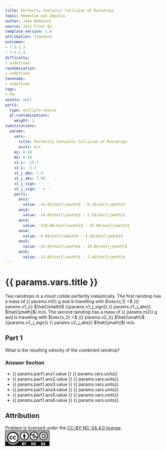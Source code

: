 ```yaml
---
title: Perfectly Inelastic Collision of Raindrops
topic: Momentum and Impulse
author: Jake Bobowski
source: 2012 Final Q2
template_version: 1.0
attribution: standard
outcomes:
- 7.5.1.3
- 7.5.1.4
difficulty:
- undefined
randomization:
- undefined
taxonomy:
- undefined
tags:
- PW
assets: null
part1:
  type: multiple-choice
  pl-customizations:
    weight: 1
substitutions:
  params:
    vars:
      title: Perfectly Inelastic Collision of Raindrops
      units: m/s
    m1: 0.99
    m2: 0.14
    v1_i: -15.7
    v2_i: -3.3
    v1_j_abs: 7.4
    v2_j_abs: 7.68
    v1_j_sign: ' - '
    v2_j_sign: ' + '
    part1:
      ans1:
        value: -16.0$\hat{\imath}$ - 6.3$\hat{\jmath}$
      ans2:
        value: -14.0$\hat{\imath}$ - 5.5$\hat{\jmath}$
      ans3:
        value: -110.0$\hat{\imath}$ - 45.0$\hat{\jmath}$
      ans4:
        value: -9.0$\hat{\imath}$ - 3.5$\hat{\jmath}$
      ans5:
        value: -34.0$\hat{\imath}$ - 19.0$\hat{\jmath}$
      ans6:
        value: -13.0$\hat{\imath}$ - 7.4$\hat{\jmath}$
---
```

# {{ params.vars.title }}
Two raindrops in a cloud collide perfectly inelastically. The first raindrop has a mass of {{ params.m1}} g and is travelling with $\vec{v_1} =$ ({{ params.v1_i}} $\hat{\imath}$ {{params.v1_j_sign}} {{ params.v1_j_abs}} $\hat{\jmath}$) m/s.
The second raindrop has a mass of {{ params.m2}} g and is travelling with $\vec{v_2} =$ ({{ params.v2_i}} $\hat{\imath}$ {{params.v2_j_sign}} {{ params.v2_j_abs}} $\hat{\jmath}$) m/s.

## Part 1

What is the resulting velocity of the combined raindrop?

### Answer Section

- {{ params.part1.ans1.value }} {{ params.vars.units}}
- {{ params.part1.ans2.value }} {{ params.vars.units}}
- {{ params.part1.ans3.value }} {{ params.vars.units}}
- {{ params.part1.ans4.value }} {{ params.vars.units}}
- {{ params.part1.ans5.value }} {{ params.vars.units}}
- {{ params.part1.ans6.value }} {{ params.vars.units}}

## Attribution

Problem is licensed under the [CC-BY-NC-SA 4.0 license](https://creativecommons.org/licenses/by-nc-sa/4.0/).<br> ![The Creative Commons 4.0 license requiring attribution-BY, non-commercial-NC, and share-alike-SA license.](https://raw.githubusercontent.com/firasm/bits/master/by-nc-sa.png)